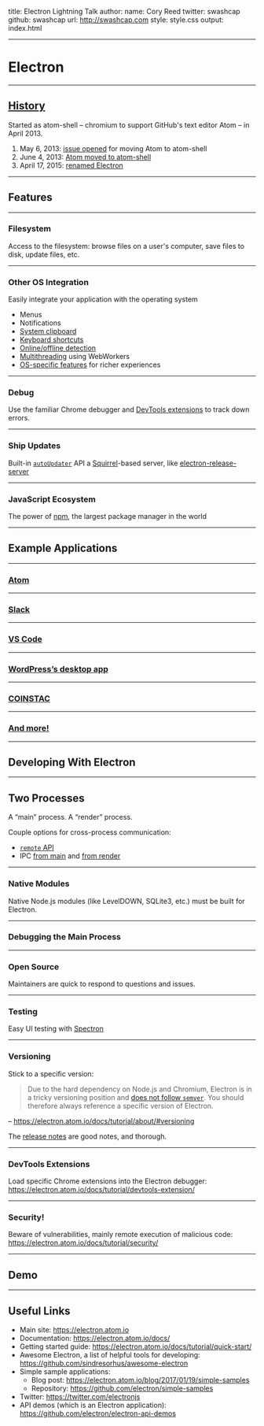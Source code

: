 title: Electron Lightning Talk
author:
  name: Cory Reed
  twitter: swashcap
  github: swashcap
  url: http://swashcap.com
style: style.css
output: index.html

---

# Electron

---

## [History](https://electron.atom.io/docs/tutorial/about/#history)

Started as atom-shell – chromium to support GitHub's text editor Atom – in April 2013.

1. May 6, 2013: [issue opened](https://github.com/electron/electron/issues/1) for moving Atom to atom-shell
2. June 4, 2013: [Atom moved to atom-shell](https://github.com/atom/atom/pull/547)
3. April 17, 2015: [renamed Electron](https://github.com/electron/electron/pull/1389)

---

## Features

---

### Filesystem

Access to the filesystem: browse files on a user's computer, save files to disk, update files, etc.

---

### Other OS Integration

Easily integrate your application with the operating system

* Menus
* Notifications
* [System clipboard](https://electron.atom.io/docs/api/clipboard/)
* [Keyboard shortcuts](https://electron.atom.io/docs/tutorial/keyboard-shortcuts/)
* [Online/offline detection](https://electron.atom.io/docs/tutorial/online-offline-events/)
* [Multithreading](https://electron.atom.io/docs/tutorial/multithreading/) using WebWorkers
* [OS-specific features](https://electron.atom.io/docs/tutorial/desktop-environment-integration/) for richer experiences

---

### Debug

Use the familiar Chrome debugger and [DevTools extensions](https://electron.atom.io/docs/tutorial/devtools-extension/) to track down errors.

---

### Ship Updates

Built-in [`autoUpdater`](https://electron.atom.io/docs/api/auto-updater/) API a [Squirrel](https://github.com/Squirrel)-based server, like [electron-release-server](https://github.com/ArekSredzki/electron-release-server)

---

### JavaScript Ecosystem

The power of [npm](https://www.npmjs.com/), the largest package manager in the world

---

## Example Applications

---

### [Atom](https://atom.io/)

---

### [Slack](https://slack.com/downloads)

---

### [VS Code](https://code.visualstudio.com/)

---

### [WordPress’s desktop app](https://apps.wordpress.com/desktop/)

---

### [COINSTAC](https://github.com/MRN-Code/coinstac)

---

### [And more!](https://electron.atom.io/apps/)

---

## Developing With Electron

---

## Two Processes

A “main” process. A “render” process.

Couple options for cross-process communication:

* [`remote` API](https://electron.atom.io/docs/api/remote/)
* IPC [from main](https://electron.atom.io/docs/api/ipc-main/) and [from render](https://electron.atom.io/docs/api/ipc-renderer/)

---

### Native Modules

Native Node.js modules (like LevelDOWN, SQLite3, etc.) must be built for Electron.

---

### Debugging the Main Process

---

### Open Source

Maintainers are quick to respond to questions and issues.

---

### Testing

Easy UI testing with [Spectron](https://github.com/electron/spectron)

---

### Versioning

Stick to a specific version:

> Due to the hard dependency on Node.js and Chromium, Electron is in a tricky versioning position and [does not follow `semver`](http://semver.org/). You should therefore always reference a specific version of Electron.

– https://electron.atom.io/docs/tutorial/about/#versioning

The [release notes](https://electron.atom.io/releases/) are good notes, and thorough.

---

### DevTools Extensions

Load specific Chrome extensions into the Electron debugger: https://electron.atom.io/docs/tutorial/devtools-extension/

---

### Security!

Beware of vulnerabilities, mainly remote execution of malicious code: https://electron.atom.io/docs/tutorial/security/

---

## Demo

---

## Useful Links

* Main site: https://electron.atom.io
* Documentation: https://electron.atom.io/docs/
* Getting started guide: https://electron.atom.io/docs/tutorial/quick-start/
* Awesome Electron, a list of helpful tools for developing: https://github.com/sindresorhus/awesome-electron
* Simple sample applications:
  * Blog post: https://electron.atom.io/blog/2017/01/19/simple-samples
  * Repository: https://github.com/electron/simple-samples
* Twitter: https://twitter.com/electronjs
* API demos (which is an Electron application): https://github.com/electron/electron-api-demos
